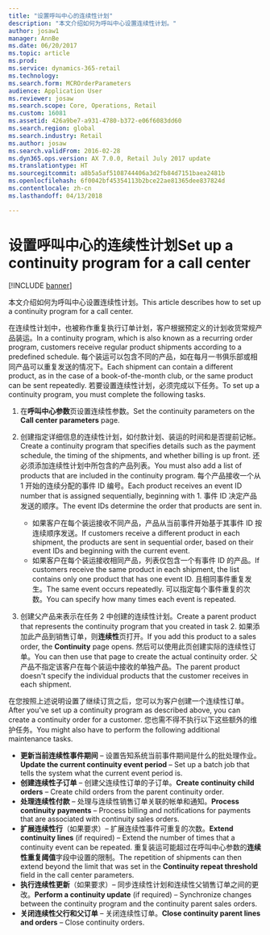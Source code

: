 ```yaml
---
title: "设置呼叫中心的连续性计划"
description: "本文介绍如何为呼叫中心设置连续性计划。"
author: josaw1
manager: AnnBe
ms.date: 06/20/2017
ms.topic: article
ms.prod: 
ms.service: dynamics-365-retail
ms.technology: 
ms.search.form: MCROrderParameters
audience: Application User
ms.reviewer: josaw
ms.search.scope: Core, Operations, Retail
ms.custom: 16081
ms.assetid: 426a9be7-a931-4780-b372-e06f6083dd60
ms.search.region: global
ms.search.industry: Retail
ms.author: josaw
ms.search.validFrom: 2016-02-28
ms.dyn365.ops.version: AX 7.0.0, Retail July 2017 update
ms.translationtype: HT
ms.sourcegitcommit: a8b5a5af5108744406a3d2fb84d7151baea2481b
ms.openlocfilehash: 6f0042bf45354113b2bce22ae81365dee837824d
ms.contentlocale: zh-cn
ms.lasthandoff: 04/13/2018

---
```


# <a name="set-up-a-continuity-program-for-a-call-center"></a><span data-ttu-id="08261-103">设置呼叫中心的连续性计划</span><span class="sxs-lookup"><span data-stu-id="08261-103">Set up a continuity program for a call center</span></span>

[!INCLUDE [banner](includes/banner.md)]

<span data-ttu-id="08261-104">本文介绍如何为呼叫中心设置连续性计划。</span><span class="sxs-lookup"><span data-stu-id="08261-104">This article describes how to set up a continuity program for a call center.</span></span>

<span data-ttu-id="08261-105">在连续性计划中，也被称作重复执行订单计划，客户根据预定义的计划收货常规产品装运。</span><span class="sxs-lookup"><span data-stu-id="08261-105">In a continuity program, which is also known as a recurring order program, customers receive regular product shipments according to a predefined schedule.</span></span> <span data-ttu-id="08261-106">每个装运可以包含不同的产品，如在每月一书俱乐部或相同产品可以重复发送的情况下。</span><span class="sxs-lookup"><span data-stu-id="08261-106">Each shipment can contain a different product, as in the case of a book-of-the-month club, or the same product can be sent repeatedly.</span></span> <span data-ttu-id="08261-107">若要设置连续性计划，必须完成以下任务。</span><span class="sxs-lookup"><span data-stu-id="08261-107">To set up a continuity program, you must complete the following tasks.</span></span>

1.  <span data-ttu-id="08261-108">在**呼叫中心参数**页设置连续性参数。</span><span class="sxs-lookup"><span data-stu-id="08261-108">Set the continuity parameters on the **Call center parameters** page.</span></span>
2.  <span data-ttu-id="08261-109">创建指定详细信息的连续性计划，如付款计划、装运的时间和是否提前记帐。</span><span class="sxs-lookup"><span data-stu-id="08261-109">Create a continuity program that specifies details such as the payment schedule, the timing of the shipments, and whether billing is up front.</span></span> <span data-ttu-id="08261-110">还必须添加连续性计划中所包含的产品列表。</span><span class="sxs-lookup"><span data-stu-id="08261-110">You must also add a list of products that are included in the continuity program.</span></span> <span data-ttu-id="08261-111">每个产品接收一个从 1 开始的连续分配的事件 ID 编号。</span><span class="sxs-lookup"><span data-stu-id="08261-111">Each product receives an event ID number that is assigned sequentially, beginning with 1.</span></span> <span data-ttu-id="08261-112">事件 ID 决定产品发送的顺序。</span><span class="sxs-lookup"><span data-stu-id="08261-112">The event IDs determine the order that products are sent in.</span></span>
    -   <span data-ttu-id="08261-113">如果客户在每个装运接收不同产品，产品从当前事件开始基于其事件 ID 按连续顺序发送。</span><span class="sxs-lookup"><span data-stu-id="08261-113">If customers receive a different product in each shipment, the products are sent in sequential order, based on their event IDs and beginning with the current event.</span></span>
    -   <span data-ttu-id="08261-114">如果客户在每个装运接收相同产品，列表仅包含一个有事件 ID 的产品。</span><span class="sxs-lookup"><span data-stu-id="08261-114">If customers receive the same product in each shipment, the list contains only one product that has one event ID.</span></span> <span data-ttu-id="08261-115">且相同事件重复发生。</span><span class="sxs-lookup"><span data-stu-id="08261-115">The same event occurs repeatedly.</span></span> <span data-ttu-id="08261-116">可以指定每个事件重复的次数。</span><span class="sxs-lookup"><span data-stu-id="08261-116">You can specify how many times each event is repeated.</span></span>

3.  <span data-ttu-id="08261-117">创建父产品来表示在任务 2 中创建的连续性计划。</span><span class="sxs-lookup"><span data-stu-id="08261-117">Create a parent product that represents the continuity program that you created in task 2.</span></span> <span data-ttu-id="08261-118">如果添加此产品到销售订单，则**连续性**页打开。</span><span class="sxs-lookup"><span data-stu-id="08261-118">If you add this product to a sales order, the **Continuity** page opens.</span></span> <span data-ttu-id="08261-119">然后可以使用此页创建实际的连续性订单。</span><span class="sxs-lookup"><span data-stu-id="08261-119">You can then use that page to create the actual continuity order.</span></span> <span data-ttu-id="08261-120">父产品不指定该客户在每个装运中接收的单独产品。</span><span class="sxs-lookup"><span data-stu-id="08261-120">The parent product doesn't specify the individual products that the customer receives in each shipment.</span></span>

<span data-ttu-id="08261-121">在您按照上述说明设置了继续订货之后，您可以为客户创建一个连续性订单。</span><span class="sxs-lookup"><span data-stu-id="08261-121">After you've set up a continuity program as described above, you can create a continuity order for a customer.</span></span> <span data-ttu-id="08261-122">您也需不得不执行以下这些额外的维护任务。</span><span class="sxs-lookup"><span data-stu-id="08261-122">You might also have to perform the following additional maintenance tasks.</span></span>

-   <span data-ttu-id="08261-123">**更新当前连续性事件期间** – 设置告知系统当前事件期间是什么的批处理作业。</span><span class="sxs-lookup"><span data-stu-id="08261-123">**Update the current continuity event period** – Set up a batch job that tells the system what the current event period is.</span></span>
-   <span data-ttu-id="08261-124">**创建连续性子订单** – 创建父连续性订单的子订单。</span><span class="sxs-lookup"><span data-stu-id="08261-124">**Create continuity child orders** – Create child orders from the parent continuity order.</span></span>
-   <span data-ttu-id="08261-125">**处理连续性付款** – 处理与连续性销售订单关联的帐单和通知。</span><span class="sxs-lookup"><span data-stu-id="08261-125">**Process continuity payments** – Process billing and notifications for payments that are associated with continuity sales orders.</span></span>
-   <span data-ttu-id="08261-126">**扩展连续性行**（如果要求）– 扩展连续性事件可重复的次数。</span><span class="sxs-lookup"><span data-stu-id="08261-126">**Extend continuity lines** (if required) – Extend the number of times that a continuity event can be repeated.</span></span> <span data-ttu-id="08261-127">重复装运可能超过在呼叫中心参数的**连续性重复阈值**字段中设置的限制。</span><span class="sxs-lookup"><span data-stu-id="08261-127">The repetition of shipments can then extend beyond the limit that was set in the **Continuity repeat threshold** field in the call center parameters.</span></span>
-   <span data-ttu-id="08261-128">**执行连续性更新**（如果要求）– 同步连续性计划和连续性父销售订单之间的更改。</span><span class="sxs-lookup"><span data-stu-id="08261-128">**Perform a continuity update** (if required) – Synchronize changes between the continuity program and the continuity parent sales orders.</span></span>
-   <span data-ttu-id="08261-129">**关闭连续性父行和父订单** – 关闭连续性订单。</span><span class="sxs-lookup"><span data-stu-id="08261-129">**Close continuity parent lines and orders** – Close continuity orders.</span></span>





